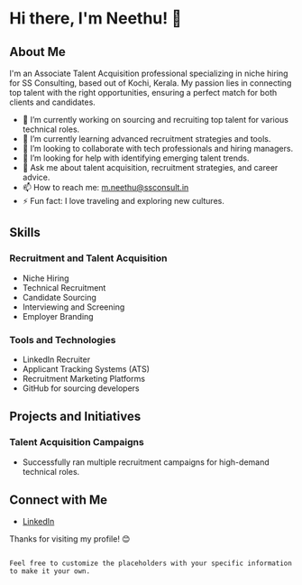 
# Hi there, I'm Neethu! 👋

## About Me

I'm an Associate Talent Acquisition professional specializing in niche hiring for SS Consulting, based out of Kochi, Kerala. My passion lies in connecting top talent with the right opportunities, ensuring a perfect match for both clients and candidates.

- 🔭 I’m currently working on sourcing and recruiting top talent for various technical roles.
- 🌱 I’m currently learning advanced recruitment strategies and tools.
- 👯 I’m looking to collaborate with tech professionals and hiring managers.
- 🤔 I’m looking for help with identifying emerging talent trends.
- 💬 Ask me about talent acquisition, recruitment strategies, and career advice.
- 📫 How to reach me: m.neethu@ssconsult.in
- ⚡ Fun fact: I love traveling and exploring new cultures.

## Skills

### Recruitment and Talent Acquisition
- Niche Hiring
- Technical Recruitment
- Candidate Sourcing
- Interviewing and Screening
- Employer Branding

### Tools and Technologies
- LinkedIn Recruiter
- Applicant Tracking Systems (ATS)
- Recruitment Marketing Platforms
- GitHub for sourcing developers

## Projects and Initiatives

### Talent Acquisition Campaigns
- Successfully ran multiple recruitment campaigns for high-demand technical roles.


## Connect with Me

- [LinkedIn](https://www.linkedin.com/in/neethu-m-r-0b224b60/)

Thanks for visiting my profile! 😊
```

Feel free to customize the placeholders with your specific information to make it your own.
